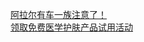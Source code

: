   
[阿拉尔有车一族注意了！](http://www.dianyue.me/archives/528/zzyc2vpag5okxy09/)  
[领取免费医学护肤产品试用活动](http://www.dianyue.me/archives/163/vpxzi8gf29zomo60/)